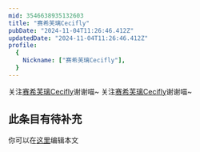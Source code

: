 ```yaml
---
mid: 3546638935132603
title: "赛希芙璃Cecifly"
pubDate: "2024-11-04T11:26:46.412Z"
updatedDate: "2024-11-04T11:26:46.412Z"
profile:
  {
    Nickname: ["赛希芙璃Cecifly"],
  }
---
```


关注[赛希芙璃Cecifly](https://space.bilibili.com/3546638935132603)谢谢喵~ 关注[赛希芙璃Cecifly](https://space.bilibili.com/3546638935132603)谢谢喵~

## 此条目有待补充
你可以在[这里](https://github.com/Yuhanawa/VTuber.ICU/edit/master/src/content/v/赛希芙璃Cecifly/index.md)编辑本文
